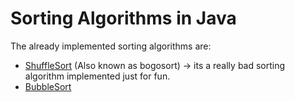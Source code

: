 # Sorting Algorithms in Java

The already implemented sorting algorithms are:

- [ShuffleSort](src/main/java/io/bparolini/sort/ShuffleSort.java) (Also known as bogosort) -> its a really bad sorting algorithm implemented just for fun.
- [BubbleSort](src/main/java/io/bparolini/sort/BubbleSort.java)
